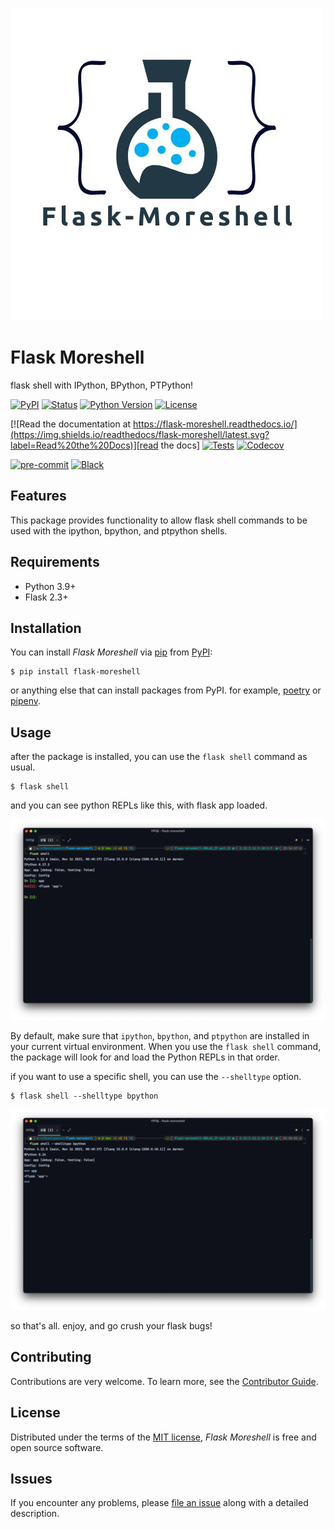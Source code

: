 ![flask-moreshell-logo.jpg](docs%2Fflask-moreshell-logo.jpg)

# Flask Moreshell

flask shell with IPython, BPython, PTPython!

[![PyPI](https://img.shields.io/pypi/v/flask-moreshell.svg)][pypi_]
[![Status](https://img.shields.io/pypi/status/flask-moreshell.svg)][status]
[![Python Version](https://img.shields.io/pypi/pyversions/flask-moreshell)][python version]
[![License](https://img.shields.io/pypi/l/flask-moreshell)][license]

[![Read the documentation at https://flask-moreshell.readthedocs.io/](https://img.shields.io/readthedocs/flask-moreshell/latest.svg?label=Read%20the%20Docs)][read the docs]
[![Tests](https://github.com/tgoddessana/flask-moreshell/workflows/Tests/badge.svg)][tests]
[![Codecov](https://codecov.io/gh/tgoddessana/flask-moreshell/branch/main/graph/badge.svg)][codecov]

[![pre-commit](https://img.shields.io/badge/pre--commit-enabled-brightgreen?logo=pre-commit&logoColor=white)][pre-commit]
[![Black](https://img.shields.io/badge/code%20style-black-000000.svg)][black]

[pypi_]: https://pypi.org/project/flask-moreshell/
[status]: https://pypi.org/project/flask-moreshell/
[python version]: https://pypi.org/project/flask-moreshell
[read the docs]: https://flask-moreshell.readthedocs.io/
[tests]: https://github.com/tgoddessana/flask-moreshell/actions?workflow=Tests
[codecov]: https://app.codecov.io/gh/tgoddessana/flask-moreshell
[pre-commit]: https://github.com/pre-commit/pre-commit
[black]: https://github.com/psf/black

## Features

This package provides functionality to allow flask shell commands to be used with the ipython, bpython, and ptpython
shells.

## Requirements

- Python 3.9+
- Flask 2.3+

## Installation

You can install _Flask Moreshell_ via [pip] from [PyPI]:

```console
$ pip install flask-moreshell
```

or anything else that can install packages from PyPI. for example, [poetry](https://python-poetry.org/)
or [pipenv](https://pipenv.pypa.io/en/latest/).

## Usage

after the package is installed, you can use the `flask shell` command as usual.

```shell
$ flask shell
```

and you can see python REPLs like this, with flask app loaded.

![shell_usage.png](docs%2Fshell_usage.png)

By default, make sure that `ipython`, `bpython`, and `ptpython` are installed in your current virtual environment. When
you
use the `flask shell` command, the package will look for and load the Python REPLs in that order.

if you want to use a specific shell, you can use the `--shelltype` option.

```shell
$ flask shell --shelltype bpython
```

![shelltype_usage_bpython.png](docs%2Fshelltype_usage_bpython.png)

so that's all. enjoy, and go crush your flask bugs!

## Contributing

Contributions are very welcome.
To learn more, see the [Contributor Guide].

## License

Distributed under the terms of the [MIT license][license],
_Flask Moreshell_ is free and open source software.

## Issues

If you encounter any problems,
please [file an issue] along with a detailed description.

[pypi]: https://pypi.org/
[file an issue]: https://github.com/tgoddessana/flask-moreshell/issues
[pip]: https://pip.pypa.io/

<!-- github-only -->

[license]: https://github.com/tgoddessana/flask-moreshell/blob/main/LICENSE
[contributor guide]: https://github.com/tgoddessana/flask-moreshell/blob/main/CONTRIBUTING.md
[command-line reference]: https://flask-moreshell.readthedocs.io/en/latest/usage.html
